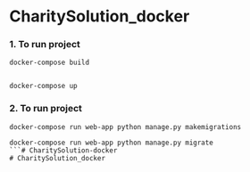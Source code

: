 # CharitySolution_docker

<h3>1. To run project</h3>

```
docker-compose build


docker-compose up
```

<h3>2. To run project</h3>

```
docker-compose run web-app python manage.py makemigrations

docker-compose run web-app python manage.py migrate
```# CharitySolution-docker
# CharitySolution_docker
